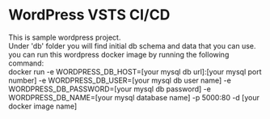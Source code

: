 # WordPress VSTS CI/CD
This is sample wordpress project. <br>
Under 'db' folder you will find initial db schema and data that you can use. <br>
you can run this wordpress docker image by running the following command: <br>
docker run  -e WORDPRESS_DB_HOST=[your mysql db url]:[your mysql port number]   -e WORDPRESS_DB_USER=[your mysql db user name]  -e WORDPRESS_DB_PASSWORD=[your mysql db password] -e WORDPRESS_DB_NAME=[your mysql database name] -p 5000:80  -d [your docker image name]
